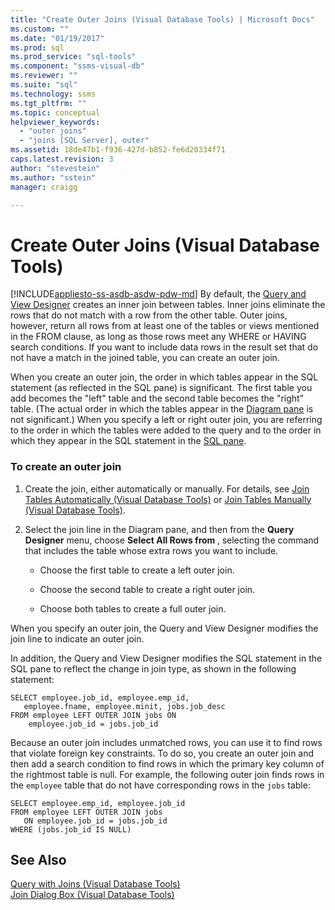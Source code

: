 ```yaml
---
title: "Create Outer Joins (Visual Database Tools) | Microsoft Docs"
ms.custom: ""
ms.date: "01/19/2017"
ms.prod: sql
ms.prod_service: "sql-tools"
ms.component: "ssms-visual-db"
ms.reviewer: ""
ms.suite: "sql"
ms.technology: ssms
ms.tgt_pltfrm: ""
ms.topic: conceptual
helpviewer_keywords: 
  - "outer joins"
  - "joins [SQL Server], outer"
ms.assetid: 18de47b1-f936-427d-b852-fe6d20334f71
caps.latest.revision: 3
author: "stevestein"
ms.author: "sstein"
manager: craigg

---
```

# Create Outer Joins (Visual Database Tools)
[!INCLUDE[appliesto-ss-asdb-asdw-pdw-md](../../includes/appliesto-ss-asdb-asdw-pdw-md.md)]
By default, the [Query and View Designer](../../ssms/visual-db-tools/query-and-view-designer-tools-visual-database-tools.md) creates an inner join between tables. Inner joins eliminate the rows that do not match with a row from the other table. Outer joins, however, return all rows from at least one of the tables or views mentioned in the FROM clause, as long as those rows meet any WHERE or HAVING search conditions. If you want to include data rows in the result set that do not have a match in the joined table, you can create an outer join.  
  
When you create an outer join, the order in which tables appear in the SQL statement (as reflected in the SQL pane) is significant. The first table you add becomes the "left" table and the second table becomes the "right" table. (The actual order in which the tables appear in the [Diagram pane](../../ssms/visual-db-tools/diagram-pane-visual-database-tools.md) is not significant.) When you specify a left or right outer join, you are referring to the order in which the tables were added to the query and to the order in which they appear in the SQL statement in the [SQL pane](../../ssms/visual-db-tools/sql-pane-visual-database-tools.md).  
  
### To create an outer join  
  
1.  Create the join, either automatically or manually. For details, see [Join Tables Automatically &#40;Visual Database Tools&#41;](../../ssms/visual-db-tools/join-tables-automatically-visual-database-tools.md) or [Join Tables Manually &#40;Visual Database Tools&#41;](../../ssms/visual-db-tools/join-tables-manually-visual-database-tools.md).  
  
2.  Select the join line in the Diagram pane, and then from the **Query Designer** menu, choose **Select All Rows from <tablename>**, selecting the command that includes the table whose extra rows you want to include.  
  
    -   Choose the first table to create a left outer join.  
  
    -   Choose the second table to create a right outer join.  
  
    -   Choose both tables to create a full outer join.  
  
When you specify an outer join, the Query and View Designer modifies the join line to indicate an outer join.  
  
In addition, the Query and View Designer modifies the SQL statement in the SQL pane to reflect the change in join type, as shown in the following statement:  
  
```  
SELECT employee.job_id, employee.emp_id,  
   employee.fname, employee.minit, jobs.job_desc  
FROM employee LEFT OUTER JOIN jobs ON   
    employee.job_id = jobs.job_id  
```  
  
Because an outer join includes unmatched rows, you can use it to find rows that violate foreign key constraints. To do so, you create an outer join and then add a search condition to find rows in which the primary key column of the rightmost table is null. For example, the following outer join finds rows in the `employee` table that do not have corresponding rows in the `jobs` table:  
  
```  
SELECT employee.emp_id, employee.job_id  
FROM employee LEFT OUTER JOIN jobs   
   ON employee.job_id = jobs.job_id  
WHERE (jobs.job_id IS NULL)  
```  
  
## See Also  
[Query with Joins &#40;Visual Database Tools&#41;](../../ssms/visual-db-tools/query-with-joins-visual-database-tools.md)  
[Join Dialog Box &#40;Visual Database Tools&#41;](../../ssms/visual-db-tools/join-dialog-box-visual-database-tools.md)  
  
